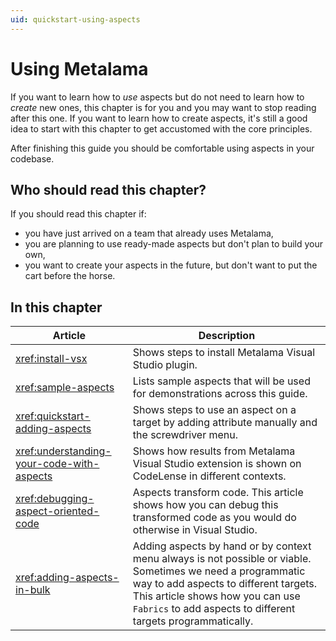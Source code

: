 ```yaml
---
uid: quickstart-using-aspects
---
```


# Using Metalama

If you want to learn how to _use_ aspects but do not need to learn how to _create_ new ones, this chapter is for you and you may want to stop reading after this one. If you want to learn how to create aspects, it's still a good idea to start with this chapter to get accustomed with the core principles.

After finishing this guide you should be comfortable using aspects in your codebase. 

## Who should read this chapter?

If you should read this chapter if:

* you have just arrived on a team that already uses Metalama,
* you are planning to use ready-made aspects but don't plan to build your own,
* you want to create your aspects in the future, but don't want to put the cart before the horse.


## In this chapter

|Article | Description
|--------|-------------
|<xref:install-vsx> | Shows steps to install Metalama Visual Studio plugin. 
|<xref:sample-aspects> | Lists sample aspects that will be used for demonstrations across this guide.
|<xref:quickstart-adding-aspects> | Shows steps to use an aspect on a target by adding attribute manually and the screwdriver menu.  
|<xref:understanding-your-code-with-aspects>| Shows how results from Metalama Visual Studio extension is shown on CodeLense in different contexts. 
|<xref:debugging-aspect-oriented-code> | Aspects transform code. This article shows how you can debug this transformed code as you would do otherwise in Visual Studio. 
|<xref:adding-aspects-in-bulk>| Adding aspects by hand or by context menu always is not possible or viable. Sometimes we need a programmatic way to add aspects to different targets. This article shows how you can use `Fabrics` to add aspects to different targets programmatically.  